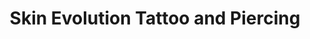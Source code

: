 ---
title: "Skin Evolution Tattoo and Piercing"
url: /colorado-springs/skin-evolution-tattoo-and-piercing/
shop: Tattoo
---